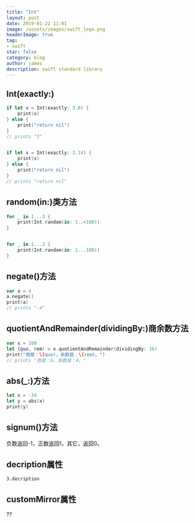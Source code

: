 ```yaml
---
title: "Int"
layout: post
date: 2019-01-22 11:01
image: /assets/images/swift_logo.png
headerImage: true
tag:
- swift
star: false
category: blog
author: james
description: swift standard library
---
```

## Int(exactly:)
```swift
if let x = Int(exactly: 3.0) {
    print(x)
} else {
    print("return nil")
}
// prints "3"


if let x = Int(exactly: 3.14) {
    print(x)
} else {
    print("return nil")
}
// prints "return nil"

```

## random(in:)类方法

```swift
for _ in 1...3 {
    print(Int.random(in: 1..<100))
}


for _ in 1...3 {
    print(Int.random(in: 1...100))
}
```

## negate()方法

```swift
var a = 4
a.negate()
print(a)
// prints "-4"
```

## quotientAndRemainder(dividingBy:)商余数方法

```swift
var x = 100
let (quo, rem) = x.quotientAndRemainder(dividingBy: 16)
print("商是：\(quo)，余数是：\(rem)。")
// prints "商是：6，余数是：4。"
```

## abs(_:)方法

```swift
let x = -34
let y = abs(x)
print(y)
```

## signum()方法 
负数返回-1，正数返回1，其它，返回0。

## decription属性
`3.decription`

## customMirror属性
??
